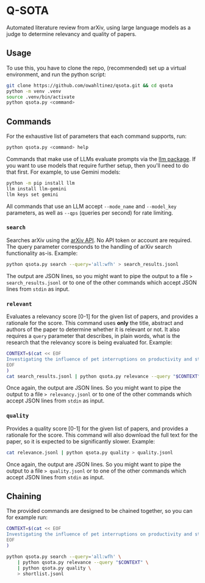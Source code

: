 # Q-SOTA

Automated literature review from arXiv, using large language models as a judge to determine
relevancy and quality of papers.

## Usage

To use this, you have to clone the repo, (recommended) set up a virtual environment, and run the
python script:

```bash
git clone https://github.com/owahltinez/qsota.git && cd qsota
python -m venv .venv
source .venv/bin/activate
python qsota.py <command>
```

## Commands

For the exhaustive list of parameters that each command supports, run:

```bash
python qsota.py <command> help
```

Commands that make use of LLMs evaluate prompts via the
[llm package](https://pypi.org/project/llm/). If you want to use models that require further setup,
then you'll need to do that first. For example, to use Gemini models:

```bash
python -m pip install llm
llm install llm-gemini
llm keys set gemini
```

All commands that use an LLM accept `--mode_name` and `--model_key` parameters, as well as `--qps`
(queries per second) for rate limiting.

### `search`

Searches arXiv using the [arXiv API](https://info.arxiv.org/help/api/index.html). No API token
or account are required. The query parameter corresponds to the handling of arXiv search
functionality as-is. Example:

```bash
python qsota.py search --query='all:wfh' > search_results.jsonl
```

The output are JSON lines, so you might want to pipe the output to a file `> search_results.jsonl`
or to one of the other commands which accept JSON lines from `stdin` as input.

### `relevant`

Evaluates a relevancy score [0-1] for the given list of papers, and provides a rationale for the
score. This command uses **only** the title, abstract and authors of the paper to determine whether
it is relevant or not. It also requires a `query` parameter that describes, in plain words, what
is the research that the relevancy score is being evaluated for. Example:

```bash
CONTEXT=$(cat << EOF
Investigating the influence of pet interruptions on productivity and stress levels in remote work.
EOF
)
cat search_results.jsonl | python qsota.py relevance --query "$CONTEXT" > relevance.jsonl
```

Once again, the output are JSON lines. So you might want to pipe the output to a file
`> relevancy.jsonl` or to one of the other commands which accept JSON lines from `stdin` as input.

### `quality`

Provides a quality score [0-1] for the given list of papers, and provides a rationale for the score.
This command will also download the full text for the paper, so it is expected to be significantly
slower. Example:

```bash
cat relevance.jsonl | python qsota.py quality > quality.jsonl
```

Once again, the output are JSON lines. So you might want to pipe the output to a file
`> quality.jsonl` or to one of the other commands which accept JSON lines from `stdin` as input.

## Chaining

The provided commands are designed to be chained together, so you can for example run:

```bash
CONTEXT=$(cat << EOF
Investigating the influence of pet interruptions on productivity and stress levels in remote work.
EOF
)

python qsota.py search --query='all:wfh' \
    | python qsota.py relevance --query "$CONTEXT" \
    | python qsota.py quality \
    > shortlist.jsonl
```
